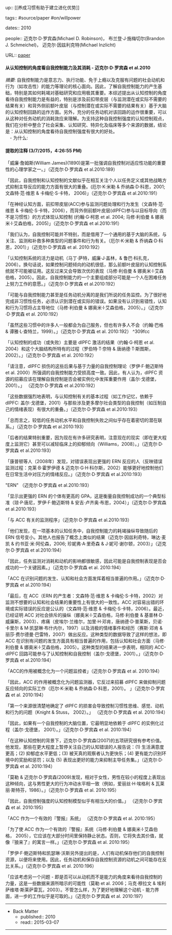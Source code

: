 up:: [[养成习惯有助于建立进化优势]]

tags:: #source/paper #on/willpower

dates:: 2010

people:: 迈克尔·D·罗宾森(Michael D. Robinson)， 布兰登·J·施梅切尔(Brandon J. Schmeichel)， 迈克尔·因兹利克特(Michael Inzlicht)

URL:: [paper](https://onlinelibrary.wiley.com/doi/abs/10.1111/j.1751-9004.2009.00244.x)

#### 从认知控制的角度看自我控制能力及其消耗 - 迈克尔·D·罗宾森 et al.2010

_摘要_: 自我控制能力是意志力、执行功能、免于上瘾以及克服有问题的社会动机和行为（如攻击性）的能力等理论的核心面向。因此，了解自我控制能力的产生基础，特别是其如何耗竭对基础研究和应用极其重要。本综述提出从认知控制的角度看待自我控制能力是有益的，特别是涉及前扣带皮层（与监测潜在或实际不需要的结果有关）和背外侧前额叶皮层（与控制潜在或实际不需要的结果有关）基于大脑的认知控制回路的运作方面。另外，充分的任务动机对该回路的运作很重要，可以从这种对任务动机的消耗效应来理解。为支持这种自我控制强度的认知控制观点，我们在分析中整合了社会采集、认知研究、特异化及临床等多个来源的数据，结论是：从认知控制的角度看待自我控制强度有很大的好处。  
　- 为什么:

#### 提取的注释 (3/7/2015，4:26:55 PM)

「威廉·詹姆斯(William James)(1890)是第一批强调自我控制对适应性功能的重要性的心理学家之一。」（迈克尔·D·罗宾森 et al.2010:189）  

「因此，自我控制和认知控制的文献似乎在相互关注个人以任务定义或其他战略方式抑制主导反应的能力方面有很大的重叠。(厄尔·K·米勒 & 乔纳森·D·科恩，2001; 文森特·范·维恩 & 卡梅伦·S·卡特， 2006)」（迈克尔·D·罗宾森 et al.2010:191）    

「在神经认知方面，前扣带皮层(ACC)参与监测问题处理和行为发生（文森特·范·维恩 & 卡梅伦·S·卡特，2006），而背外侧前额叶皮层(dlPFC)参与以目标导向（而不是习惯性）的方式体现认知控制 (约翰·G·柯恩 et al. 2004; 马修·利伯曼 & 娜奥米·I·艾森伯格，2005)」（迈克尔·D·罗宾森 et al.2010:191）    

「我们认为，自我控制可能并不特别，而是借用了一个通用的基于大脑的系统，与关注、监测和补救多种类型的问题事件和行为有关。（厄尔·K·米勒 & 乔纳森·D·科恩，2001）」（迈克尔·D·罗宾森 et al. 2010:192）  

「认知控制系统的活力是动机（马丁·萨特，威廉·J·盖林，& 鲁巴·科扎克，2006）。换句话说，如果控制问题倾向的动机很低，那么前额叶皮层的认知控制系统就不可能被征用。这反过来又会导致次优的表现（马修·利伯曼 & 娜奥米·I·艾森伯格，2005）。因此，自我控制能力的一个主要组成部分可能是一个人在困难任务上努力工作的意愿。」（迈克尔·D·罗宾森 et al.2010:192）  

「可能与自我控制能力甚至是任务动机分离的是我们所说的任务监控。为了很好地完成非习惯性任务，必须认识到潜在或实际的错误。如果没有认识到易错性，认知和行为习惯将占主导地位（马修·利伯曼 & 娜奥米·I·艾森伯格，2005）。」（迈克尔·D·罗宾森 et al. 2010:192）

「虽然这些习惯中的许多人一般都会为自己服务，但也有许多人不会（约翰·巴格 & 谭雅·L·查特兰，1999）。」（迈克尔·D·罗宾森 et al. 2010:192） ^309fcc

「认知控制的成功（或失败）主要是 dlPFC 激活的结果（约翰·G·柯恩 et al. 2004）和这个大脑结构所特有的过程（罗伯特·T·奈特 & 唐纳德·T·斯图斯，2002）。」（迈克尔·D·罗宾森 et al. 2010:192）  

「请注意，dlPFC 损伤的这些后果与基于力量的自我控制理论（罗伊·F·鲍迈斯特 et al. 2000）所强调的自我控制能力受损高度一致。因此，有人认为，dlPFC 资源的招募应该在理解自我控制是否会被实例化中发挥重要作用（盖尔·戈德堡，2001）。」 （迈克尔·D·罗宾森 et al.2010:192）  

「这些数据强烈地表明，与认知控制有关的基本过程（如工作记忆，依赖于 dlPFC: 盖尔·戈德堡，2001）与那些涉及更多摩尔社会类型的自我控制（如压制自己的情绪表现）有很大的重叠。」（迈克尔·D·罗宾森 et al.2010:193）  

「总而言之，较低的任务动机水平和自我控制失败之间似乎存在着密切的潜在联系。」（迈克尔·D·罗宾森 et al.2010:193）   

「后者的结果特别重要，因为现在有许多研究表明，注意现在的现实（即在更大程度上监测它）甚至可以减轻临床上的抑郁倾向（Williams，2008）。」（迈克尔·D·罗宾森 et al.2010:193）  

「康普顿等人（2008年）发现，对错误表现出更强的 ERN 反应的人（反映错误监测过程：克莱·B·霍罗伊德 & 迈克尔·G·H·科尔斯，2002）能够更好地控制他们在日常生活中对压力的情绪反应。」（迈克尔·D·罗宾森 et al.2010:193）  

"ERN" （迈克尔·D·罗宾森 et al.2010:193）  

「显示出更强的 ERN 的个体有更高的 GPA，这是衡量自我控制成功的一个典型标准（琼·P·唐尼，罗伊·F·鲍迈斯特 & 安吉·卢齐奥·布恩，2004）」（迈克尔·D·罗宾森 et al.2010:193）  

「与 ACC 有关的监测程序」（迈克尔·D·罗宾森 et al.2010:193）  

「他们发现，在一项基本的认知任务中，自我控制能力的耗竭操纵导致随后的 ERN 信号变小。其他人也报告了概念上类似的结果（迈克尔·因兹利奇特，琳达·麦凯 & 约书亚·米·阿伦森，2006; 珍妮弗·A·里奇森 & J·妮可·谢尔顿，2003）」（迈克尔·D·罗宾森 et al.2010:194）  

「因此，任务监测对消耗和动机的影响都很敏感，因此可能是自我控制表现是否会成功的一个关键因素。」（迈克尔·D·罗宾森 et al. 2010:194）  

「ACC 在识别问题的发生、认知和社会方面发挥着相当普遍的作用。」（迈克尔·D·罗宾森 et al.2010:194）  

「最后，在 ACC（ERN 的产生者：文森特·范·维恩 & 卡梅伦·S·卡特，2002）对监测不想要的认知和社会结果的重要性上有很大的一致性。ACC 对容易出错的环境或实际错误的反应是公认的（文森特·范·维恩 & 卡梅伦·S·卡特，2006）。最近，已经证明 ACC 对社会排斥的操纵（娜奥米·I·艾森伯格，马修·利伯曼 & 基普林·D·威廉斯，2003）、疼痛（皮埃尔·兰维尔，加里·H·邓肯，唐纳德·D·普莱斯，贝诺·卡里尔 & M·凯瑟琳·布什内尔，1997）以及消极的情绪事件和经历（赛斯·邓肯 & 丽莎·费尔德曼·巴雷特，2007）做出反应。这种类型的数据导致了这样的想法，即 ACC 在识别有问题的发生方面具有相当普遍的作用，包括认知和社会方面（马修·利伯曼 & 娜奥米·I·艾森伯格，2005）。这种类型的结果进一步表明，相同的 ACC-dlPFC 回路可能参与了认知控制和自我控制（盖尔·戈德堡，2001）。」（迈克尔·D·罗宾森 et al.2010:194）  

「ACC的作用被概念化为一个问题监控者」（迈克尔·D·罗宾森 et al. 2010:194）  

「因此，ACC 的作用被概念化为问题监测器，它反过来招募 dlPFC 来做抑制问题反应倾向的实际工作（厄尔·K·米勒 & 乔纳森·D·科恩，2001）。 」（迈克尔·D·罗宾森 et al. 2010:194）  

「第一个来源很清楚地确定了 dlPFC 的损害会导致控制习惯性思维、感觉、动机和行为的问题（Knight & Stuss， 2002）。」 （迈克尔·D·罗宾森 et al. 2010:194）  

「因此，如果有一个自我控制的大脑位置，它最明显地依赖于 dlPFC 的实例化过程（盖尔·戈德堡， 2001）。」（迈克尔·D·罗宾森 et al. 2010:194）  

「在这种认知控制的背景下，迈克尔·D·罗宾森(2007)的五项研究很有参考价值。他发现，那些在更大程度上暂停关注自己的认知错误的人报告说：(1) 生活满意度更高；(2) 抑郁症水平更低；(3) 被天真的观察者认为更快乐；(4) 更有能力识别环境中的奖励和惩罚；以及 (5) 表现出更好的能力来抑制主导任务集。」（迈克尔·D·罗宾森 et al. 2010:194）  

「莫勒 & 迈克尔·D·罗宾森(2009)发现，相对于女性，男性在较小的程度上表现出这种倾向，这与男性更大的行为冲动水平相一致（例如，爱丽丝·H·埃格利 & 瓦莱丽·斯特芬，1986）。」（迈克尔·D·罗宾森 et al. 2010:195）  

「因此，自我控制强度的认知控制模型似乎有相当大的价值。」 （迈克尔·D·罗宾森 et al. 2010:195）  

「ACC 作为一个有效的『警报』系统」 （迈克尔·D·罗宾森 et al. 2010:195）  

「为了使 ACC 作为一个有效的『警报』系统（马修·利伯曼 & 娜奥米·I·艾森伯格， 2005），它应该在大部分时间里保持静止状态。否则，它将失去其价值，就像『狼来了』的寓言一样。」（迈克尔·D·罗宾森 et al. 2010:195）  

「罗伊·F·鲍迈斯特和凯瑟琳·沃斯另外提出的是，人们有动机保存他们的自我控制资源，以便将来使用。因此，任务动机和保存自我控制资源的动机之间可能存在反比关系。」（迈克尔·D·罗宾森 et al. 2010:196）  

「应该考虑另一个问题 - 即是否可以从动机而不是能力的角度来看待自我控制的力量，这是一些数据来源所暗示的可能性（莫勒 et al. 2006；马克·穆拉文 & 埃利萨维塔·斯莱萨雷瓦，2003）。不管怎么样，为了更好地理解这个动机 - 能力界面，进一步的工作似乎是可取的。」（迈克尔·D·罗宾森 et al. 2010:197）

---

- Back Matter
	- published:: 2010
	- read:: 2015-03-07

---
